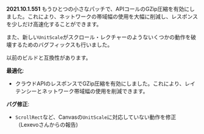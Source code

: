 **2021.10.1.551**
もうひとつの小さなパッチで、APIコールのGZip圧縮を有効にしました。これにより、ネットワークの帯域幅の使用を大幅に削減し、レスポンスを少しだけ高速化することができます。

また、新しい`UnitScale`がスクロール・レクチャーのようないくつかの動作を破壊するためのバグフィックスも行いました。

以前のビルドと互換性があります。

**最適化**:
- クラウドAPIのレスポンスでGZip圧縮を有効にしました。これにより、レイテンシーとネットワーク帯域幅の使用を削減できます。

**バグ修正**:
- `ScrollRect`など、Canvasの`UnitScale`に対応していない動作を修正（Lexevoさんからの報告)